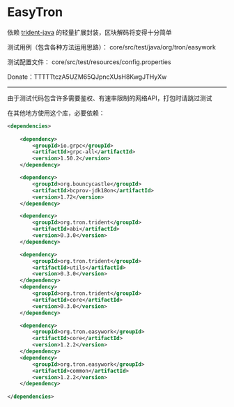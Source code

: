 # EasyTron
依赖 [trident-java](https://github.com/tronprotocol/trident) 的轻量扩展封装，区块解码将变得十分简单

测试用例（包含各种方法运用思路）： core/src/test/java/org/tron/easywork

测试配置文件： core/src/test/resources/config.properties

Donate：TTTTTtczA5UZM65QJpncXUsH8KwgJTHyXw

---

由于测试代码包含许多需要鉴权、有速率限制的网络API，打包时请跳过测试

在其他地方使用这个库，必要依赖：

```xml
<dependencies>
    
    <dependency>
        <groupId>io.grpc</groupId>
        <artifactId>grpc-all</artifactId>
        <version>1.50.2</version>
    </dependency>

    <dependency>
        <groupId>org.bouncycastle</groupId>
        <artifactId>bcprov-jdk18on</artifactId>
        <version>1.72</version>
    </dependency>

    <dependency>
        <groupId>org.tron.trident</groupId>
        <artifactId>abi</artifactId>
        <version>0.3.0</version>
    </dependency>

    <dependency>
        <groupId>org.tron.trident</groupId>
        <artifactId>utils</artifactId>
        <version>0.3.0</version>
    </dependency>
    <dependency>
        <groupId>org.tron.trident</groupId>
        <artifactId>core</artifactId>
        <version>0.3.0</version>
    </dependency>

    <dependency>
        <groupId>org.tron.easywork</groupId>
        <artifactId>core</artifactId>
        <version>1.2.2</version>
    </dependency>
    <dependency>
        <groupId>org.tron.easywork</groupId>
        <artifactId>common</artifactId>
        <version>1.2.2</version>
    </dependency>
    
</dependencies>
```